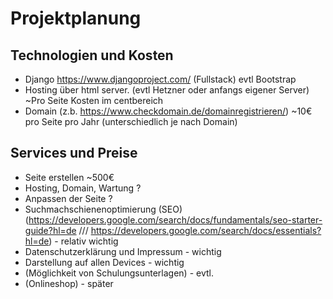 # Projektplanung

## Technologien und Kosten

* Django https://www.djangoproject.com/ (Fullstack) evtl Bootstrap
* Hosting über html server. (evtl Hetzner oder anfangs eigener Server) ~Pro Seite Kosten im centbereich
* Domain (z.b. https://www.checkdomain.de/domainregistrieren/) ~10€ pro Seite pro Jahr (unterschiedlich je nach Domain)

## Services und Preise

* Seite erstellen ~500€
* Hosting, Domain, Wartung ?
* Anpassen der Seite ?
* Suchmachschienenoptimierung (SEO) (https://developers.google.com/search/docs/fundamentals/seo-starter-guide?hl=de ///
  https://developers.google.com/search/docs/essentials?hl=de) - relativ wichtig
* Datenschutzerklärung und Impressum - wichtig
* Darstellung auf allen Devices - wichtig
* (Möglichkeit von Schulungsunterlagen) - evtl.
* (Onlineshop) - später

